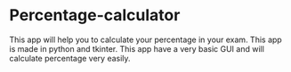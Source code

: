 # Percentage-calculator
This app will help you to calculate your percentage in your exam. This app is made in python and tkinter. This app have a very basic GUI and will calculate percentage very easily.  
